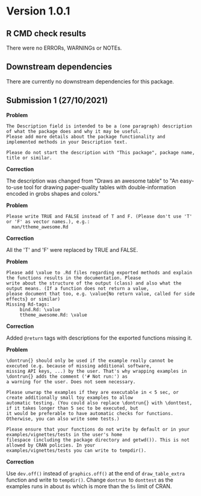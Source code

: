 # Version 1.0.1

## R CMD check results
There were no ERRORs, WARNINGs or NOTEs.

## Downstream dependencies
There are currently no downstream dependencies for this package.

## Submission 1 (27/10/2021)

**Problem**

```
The Description field is intended to be a (one paragraph) description of what the package does and why it may be useful.
Please add more details about the package functionality and implemented methods in your Description text.

Please do not start the description with "This package", package name, title or similar.
```

**Correction**

The description was changed from "Draws an awesome table" to "An easy-to-use tool for drawing paper-quality tables with
double-information encoded in grobs shapes and colors."

**Problem**

```
Please write TRUE and FALSE instead of T and F. (Please don't use 'T' or 'F' as vector names.), e.g.:
  man/ttheme_awesome.Rd
```

**Correction**

All the 'T' and 'F' were replaced by TRUE and FALSE.

**Problem**

```
Please add \value to .Rd files regarding exported methods and explain the functions results in the documentation. Please
write about the structure of the output (class) and also what the output means. (If a function does not return a value,
please document that too, e.g. \value{No return value, called for side effects} or similar) 
Missing Rd-tags:
     bind.Rd: \value
     ttheme_awesome.Rd: \value
```

**Correction**

Added `@return` tags with descriptions for the exported functions missing it.

**Problem**

```
\dontrun{} should only be used if the example really cannot be executed (e.g. because of missing additional software,
missing API keys, ...) by the user. That's why wrapping examples in \dontrun{} adds the comment ('# Not run:') as
a warning for the user. Does not seem necessary.

Please unwrap the examples if they are executable in < 5 sec, or create additionally small toy examples to allow
automatic testing. (You could also replace \dontrun{} with \donttest, if it takes longer than 5 sec to be executed, but
it would be preferable to have automatic checks for functions. Otherwise, you can also write some tests.)

Please ensure that your functions do not write by default or in your examples/vignettes/tests in the user's home
filespace (including the package directory and getwd()). This is not allowed by CRAN policies. In your
examples/vignettes/tests you can write to tempdir(). 
```

**Correction**

Use `dev.off()` instead of `graphics.off()` at the end of `draw_table_extra` function and write to `tempdir()`. Change
`dontrun `to `donttest` as the examples runs in about `8s` which is more than the `5s` limit of CRAN.
